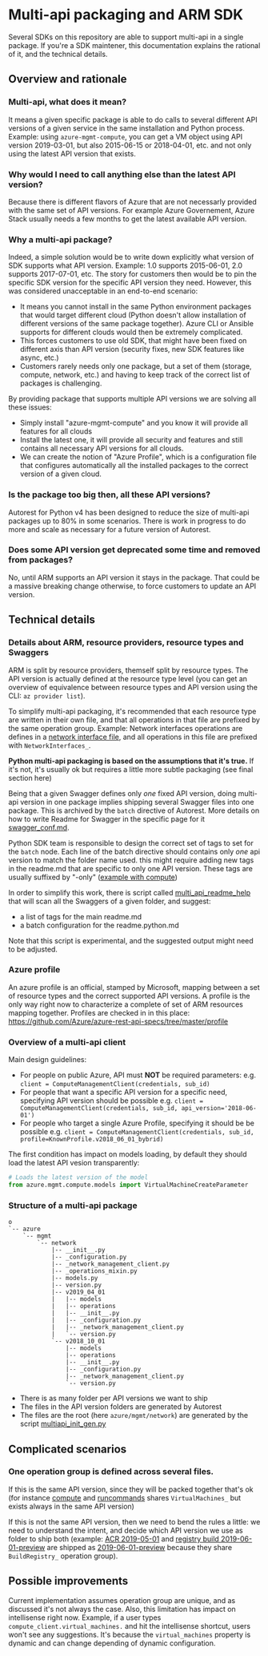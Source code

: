 # Multi-api packaging and ARM SDK

Several SDKs on this repository are able to support multi-api in a single package. If you're a SDK maintener, this documentation explains the rational of it, and the technical details.

## Overview and rationale

### Multi-api, what does it mean?

It means a given specific package is able to do calls to several different API versions of a given service in the same installation and Python process. Example: using `azure-mgmt-compute`, you can get a VM object using API version 2019-03-01, but also 2015-06-15 or 2018-04-01, etc. and not only using the latest API version that exists.

### Why would I need to call anything else than the latest API version?

Because there is different flavors of Azure that are not necessarly provided with the same set of API versions. For example Azure Governement, Azure Stack usually needs a few months to get the latest available API version.

### Why a multi-api package?

Indeed, a simple solution would be to write down explicitly what version of SDK supports what API version. Example: 1.0 supports 2015-06-01, 2.0 supports 2017-07-01, etc. The story for customers then would be to pin the specific SDK version for the specific API version they need. However, this was considered unacceptable in an end-to-end scenario:
- It means you cannot install in the same Python environment packages that would target different cloud (Python doesn't allow installation of different versions of the same package together). Azure CLI or Ansible supports for different clouds would then be extremely complicated.
- This forces customers to use old SDK, that might have been fixed on different axis than API version (security fixes, new SDK features like async, etc.)
- Customers rarely needs only one package, but a set of them (storage, compute, network, etc.) and having to keep track of the correct list of packages is challenging.

By providing package that supports multiple API versions we are solving all these issues:
- Simply install "azure-mgmt-compute" and you know it will provide all features for all clouds
- Install the latest one, it will provide all security and features and still contains all necessary API versions for all clouds.
- We can create the notion of "Azure Profile", which is a configuration file that configures automatically all the installed packages to the correct version of a given cloud.

### Is the package too big then, all these API versions?

Autorest for Python v4 has been designed to reduce the size of multi-api packages up to 80% in some scenarios. There is work in progress to do more and scale as necessary for a future version of Autorest.

### Does some API version get deprecated some time and removed from packages?

No, until ARM supports an API version it stays in the package. That could be a massive breaking change otherwise, to force customers to update an API version.

## Technical details

### Details about ARM, resource providers, resource types and Swaggers

ARM is split by resource providers, themself split by resource types. The API version is actually defined at the resource type level (you can get an overview of equivalence between resource types and API version using the CLI: `az provider list`).

To simplify multi-api packaging, it's recommended that each resource type are written in their own file, and that all operations in that file are prefixed by the same operation group.
Example:
Network interfaces operations are defines in a [network interface file](https://github.com/Azure/azure-rest-api-specs/blob/2a65faa9ddbf9970708ba507eeb8071a2d310b57/specification/network/resource-manager/Microsoft.Network/stable/2019-04-01/networkInterface.json), and all operations in this file are prefixed with `NetworkInterfaces_`.

**Python multi-api packaging is based on the assumptions that it's true.** If it's not, it's usually ok but requires a little more subtle packaging (see final section here)

Being that a given Swagger defines only *one* fixed API version, doing multi-api version in one package implies shipping several Swagger files into one package. This is archived by the `batch` directive of Autorest. More details on how to write Readme for Swagger in the specific page for it [swagger_conf.md](https://github.com/Azure/azure-sdk-for-python/blob/main/doc/dev/mgmt/swagger_conf.md).

Python SDK team is responsible to design the correct set of tags to set for the `batch` node. Each line of the batch directive should contains only *one* api version to match the folder name used. this might require adding new tags in the readme.md that are specific to only one API version. These tags are usually suffixed by "-only" ([example with compute](https://github.com/Azure/azure-rest-api-specs/tree/master/specification/compute/resource-manager#tag-package-2019-03-01-only))

 In order to simplify this work, there is script called [multi_api_readme_help](https://github.com/Azure/azure-sdk-for-python/blob/main/scripts/multi_api_readme_help.py) that will scan all the Swaggers of a given folder, and suggest:
- a list of tags for the main readme.md
- a batch configuration for the readme.python.md

Note that this script is experimental, and the suggested output might need to be adjusted.

### Azure profile

An azure profile is an official, stamped by Microsoft, mapping between a set of resource types and the correct supported API versions. A profile is the only way right now to characterize a complete of set of ARM resources mapping together. Profiles are checked in in this place: https://github.com/Azure/azure-rest-api-specs/tree/master/profile

### Overview of a multi-api client

Main design guidelines:
- For people on public Azure, API must **NOT** be required parameters:
  e.g. `client = ComputeManagementClient(credentials, sub_id)`
- For people that want a specific API version for a specific need, specifying API version should be possible
  e.g. `client = ComputeManagementClient(credentials, sub_id, api_version='2018-06-01')`
- For people who target a single Azure Profile, specifying it should be be possible
  e.g. `client = ComputeManagementClient(credentials, sub_id, profile=KnownProfile.v2018_06_01_bybrid)`

The first condition has impact on models loading, by default they should load the latest API vesion transparently:
```python
# Loads the latest version of the model
from azure.mgmt.compute.models import VirtualMachineCreateParameter
```

### Structure of a multi-api package

```
o
`-- azure
    `-- mgmt
        `-- network
            |-- __init__.py
            |-- _configuration.py
            |-- _network_management_client.py
            |-- _operations_mixin.py
            |-- models.py
            |-- version.py
            |-- v2019_04_01
            |   |-- models
            |   |-- operations
            |   |-- __init__.py
            |   |-- _configuration.py
            |   |-- _network_management_client.py
            |   `-- version.py
            `-- v2018_10_01
                |-- models
                |-- operations
                |-- __init__.py
                |-- _configuration.py
                |-- _network_management_client.py
                `-- version.py
```

- There is as many folder per API versions we want to ship
- The files in the API version folders are generated by Autorest
- The files are the root (here `azure/mgmt/network`) are generated by the script [multiapi_init_gen.py](https://github.com/Azure/azure-sdk-for-python/blob/main/scripts/multiapi_init_gen.py)

## Complicated scenarios

### One operation group is defined across several files.

If this is the same API version, since they will be packed together that's ok (for instance [compute](https://github.com/Azure/azure-rest-api-specs/blob/master/specification/compute/resource-manager/Microsoft.Compute/stable/2019-03-01/compute.json) and [runcommands](https://github.com/Azure/azure-rest-api-specs/blob/master/specification/compute/resource-manager/Microsoft.Compute/stable/2019-03-01/runCommands.json) shares `VirtualMachines_` but exists always in the same API version)

If this is not the same API version, then we need to bend the rules a little: we need to understand the intent, and decide which API version we use as folder to ship both (example: [ACR 2019-05-01](https://github.com/Azure/azure-rest-api-specs/blob/master/specification/containerregistry/resource-manager/Microsoft.ContainerRegistry/stable/2019-05-01/containerregistry.json) and [registry build 2019-06-01-preview](https://github.com/Azure/azure-rest-api-specs/tree/master/specification/containerregistry/resource-manager/Microsoft.ContainerRegistry/preview/2019-06-01-preview) are shipped as [2019-06-01-preview](https://github.com/Azure/azure-sdk-for-python/tree/main/sdk/containerregistry/azure-mgmt-containerregistry/azure/mgmt/containerregistry/v2019_06_01_preview) because they share `BuildRegistry_` operation group).

## Possible improvements

Current implementation assumes operation group are unique, and as discussed it's not always the case. Also, this limitation has impact on intellisense right now. Example, if a user types `compute_client.virtual_machines.` and hit the intellisense shortcut, users won't see any suggestions. It's because the `virtual_machines` property is dynamic and can change depending of dynamic configuration.
